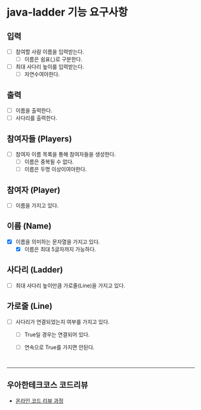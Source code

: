 # java-ladder 기능 요구사항

## 입력
- [ ] 참여할 사람 이름을 입력받는다.
  - [ ] 이름은 쉼표(,)로 구분한다.
- [ ] 최대 사다리 높이를 입력받는다.
  - [ ] 자연수여야한다.

## 출력
- [ ] 이름을 출력한다.
- [ ] 사다리를 출력한다.

## 참여자들 (Players)
- [ ] 참여자 이름 목록을 통해 참여자들을 생성한다.
  - [ ] 이름은 중복될 수 없다.
  - [ ] 이름은 두명 이상이여야한다.

## 참여자 (Player)
- [ ] 이름을 가지고 있다.

## 이름 (Name)
- [x] 이름을 의미하는 문자열을 가지고 있다.
  - [x] 이름은 최대 5글자까지 가능하다.

## 사다리 (Ladder)
- [ ] 최대 사다리 높이만큼 가로줄(Line)을 가지고 있다.

## 가로줄 (Line)
- [ ] 사다리가 연결되었는지 여부를 가지고 있다.
  - [ ] True일 경우는 연결되어 있다.
  - [ ] 연속으로 True를 가지면 안된다.


<br>
<hr>

## 우아한테크코스 코드리뷰

- [온라인 코드 리뷰 과정](https://github.com/woowacourse/woowacourse-docs/blob/master/maincourse/README.md)
